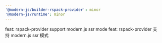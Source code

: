 ```yaml
---
'@modern-js/builder-rspack-provider': minor
'@modern-js/runtime': minor
---
```


feat: rspack-provider support modern.js ssr mode
feat: rspack-provider 支持 modern.js ssr 模式
